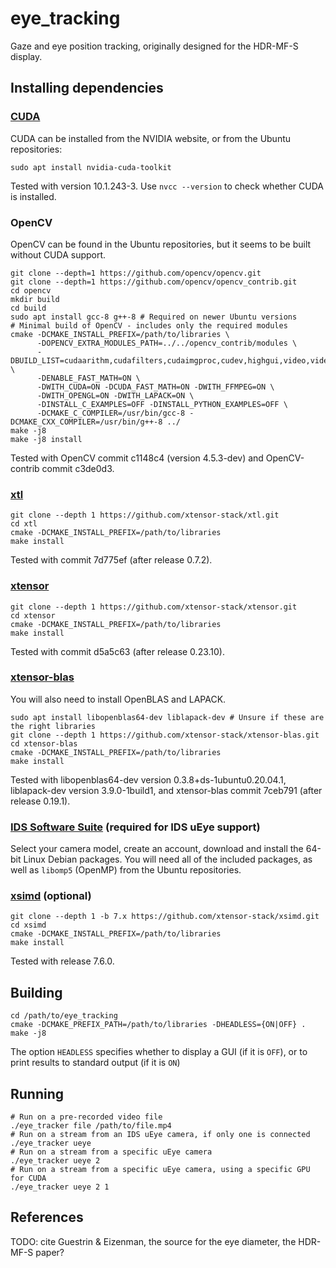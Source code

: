 # eye_tracking

Gaze and eye position tracking, originally designed for the HDR-MF-S display.

## Installing dependencies

### [CUDA](https://developer.nvidia.com/cuda-toolkit)

CUDA can be installed from the NVIDIA website, or from the Ubuntu repositories:

    sudo apt install nvidia-cuda-toolkit

Tested with version 10.1.243-3. Use `nvcc --version` to check whether CUDA is installed.

### OpenCV

OpenCV can be found in the Ubuntu repositories, but it seems to be built without CUDA support.

    git clone --depth=1 https://github.com/opencv/opencv.git
    git clone --depth=1 https://github.com/opencv/opencv_contrib.git
    cd opencv
    mkdir build
    cd build
    sudo apt install gcc-8 g++-8 # Required on newer Ubuntu versions
    # Minimal build of OpenCV - includes only the required modules
    cmake -DCMAKE_INSTALL_PREFIX=/path/to/libraries \
          -DOPENCV_EXTRA_MODULES_PATH=../../opencv_contrib/modules \
          -DBUILD_LIST=cudaarithm,cudafilters,cudaimgproc,cudev,highgui,video,videoio \
          -DENABLE_FAST_MATH=ON \
          -DWITH_CUDA=ON -DCUDA_FAST_MATH=ON -DWITH_FFMPEG=ON \
          -DWITH_OPENGL=ON -DWITH_LAPACK=ON \
          -DINSTALL_C_EXAMPLES=OFF -DINSTALL_PYTHON_EXAMPLES=OFF \
          -DCMAKE_C_COMPILER=/usr/bin/gcc-8 -DCMAKE_CXX_COMPILER=/usr/bin/g++-8 ../
    make -j8
    make -j8 install

Tested with OpenCV commit c1148c4 (version 4.5.3-dev) and OpenCV-contrib commit c3de0d3.

### [xtl](https://github.com/xtensor-stack/xtl/)

    git clone --depth 1 https://github.com/xtensor-stack/xtl.git
    cd xtl
    cmake -DCMAKE_INSTALL_PREFIX=/path/to/libraries
    make install

Tested with commit 7d775ef (after release 0.7.2).

### [xtensor](https://github.com/xtensor-stack/xtensor/)

    git clone --depth 1 https://github.com/xtensor-stack/xtensor.git
    cd xtensor
    cmake -DCMAKE_INSTALL_PREFIX=/path/to/libraries
    make install

Tested with commit d5a5c63 (after release 0.23.10).

### [xtensor-blas](https://github.com/xtensor-stack/xtensor-blas)

You will also need to install OpenBLAS and LAPACK.

    sudo apt install libopenblas64-dev liblapack-dev # Unsure if these are the right libraries
    git clone --depth 1 https://github.com/xtensor-stack/xtensor-blas.git
    cd xtensor-blas
    cmake -DCMAKE_INSTALL_PREFIX=/path/to/libraries
    make install

Tested with libopenblas64-dev version 0.3.8+ds-1ubuntu0.20.04.1,
liblapack-dev version 3.9.0-1build1,
and xtensor-blas commit 7ceb791 (after release 0.19.1).

### [IDS Software Suite](https://en.ids-imaging.com/ids-software-suite.html) (required for IDS uEye support)

Select your camera model, create an account, download and install the 64-bit Linux Debian packages.
You will need all of the included packages, as well as `libomp5` (OpenMP) from the Ubuntu repositories.

### [xsimd](https://github.com/xtensor-stack/xsimd) (optional)

    git clone --depth 1 -b 7.x https://github.com/xtensor-stack/xsimd.git
    cd xsimd
    cmake -DCMAKE_INSTALL_PREFIX=/path/to/libraries
    make install

Tested with release 7.6.0.

## Building

    cd /path/to/eye_tracking
    cmake -DCMAKE_PREFIX_PATH=/path/to/libraries -DHEADLESS={ON|OFF} .
    make -j8

The option `HEADLESS` specifies whether to display a GUI (if it is `OFF`),
or to print results to standard output (if it is `ON`)

## Running

    # Run on a pre-recorded video file
    ./eye_tracker file /path/to/file.mp4
    # Run on a stream from an IDS uEye camera, if only one is connected
    ./eye_tracker ueye
    # Run on a stream from a specific uEye camera
    ./eye_tracker ueye 2
    # Run on a stream from a specific uEye camera, using a specific GPU for CUDA
    ./eye_tracker ueye 2 1

## References

TODO: cite Guestrin & Eizenman, the source for the eye diameter, the HDR-MF-S paper?
